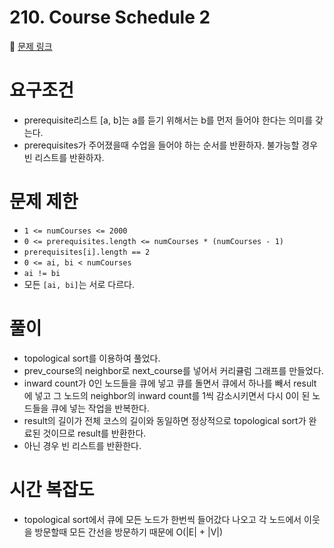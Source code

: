 # 210. Course Schedule 2
:book: [문제 링크](https://leetcode.com/problems/course-schedule-ii/)
# 요구조건 
- prerequisite리스트 [a, b]는 a를 듣기 위해서는 b를 먼저 들어야 한다는 의미를 갖는다. 
- prerequisites가 주어졌을때 수업을 들어야 하는 순서를 반환하자. 불가능할 경우 빈 리스트를 반환하자. 
# 문제 제한 
- `1 <= numCourses <= 2000`
- `0 <= prerequisites.length <= numCourses * (numCourses - 1)`
- `prerequisites[i].length == 2`
- `0 <= ai, bi < numCourses`
- `ai != bi`
- 모든 `[ai, bi]`는 서로 다르다. 
# 풀이
- topological sort를 이용하여 풀었다. 
- prev_course의 neighbor로 next_course를 넣어서 커리큘럼 그래프를 만들었다. 
- inward count가 0인 노드들을 큐에 넣고 큐를 돌면서 큐에서 하나를 빼서 result에 넣고 그 노드의 neighbor의 inward count를 1씩 감소시키면서 다시 0이 된 노드들을 큐에 넣는 작업을 반복한다. 
- result의 길이가 전체 코스의 길이와 동일하면 정상적으로 topological sort가 완료된 것이므로 result를 반환한다. 
- 아닌 경우 빈 리스트를 반환한다. 
# 시간 복잡도
- topological sort에서 큐에 모든 노드가 한번씩 들어갔다 나오고 각 노드에서 이웃을 방문할때 모든 간선을 방문하기 때문에 O(|E| + |V|)